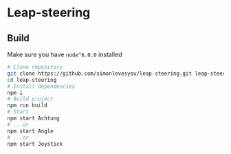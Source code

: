 # Leap-steering

## Build

Make sure you have ``node^6.0.0`` installed

```bash
# Clone repository
git clone https://github.com/simonlovesyou/leap-steering.git leap-steering
cd leap-steering
# Install dependencies
npm i
# Build project
npm run build
# Start
npm start Achtung 
# ...or
npm start Angle
# ...or
npm start Joystick
```





